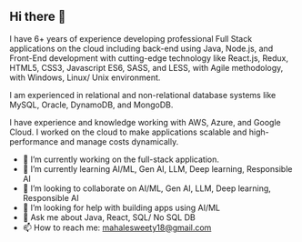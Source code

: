 ## Hi there 👋
 I have 6+ years of experience developing professional Full Stack applications on the cloud including back-end using Java, Node.js, and Front-End development with cutting-edge technology like React.js, Redux, HTML5, CSS3, Javascript ES6, SASS, and LESS, with Agile methodology, with Windows, Linux/ Unix environment.

 I am experienced in relational and non-relational database systems like MySQL, Oracle, DynamoDB, and MongoDB. 

I have experience and knowledge working with AWS, Azure, and Google Cloud. I worked on the cloud to make applications scalable and high-performance and manage costs dynamically.

- 🔭 I’m currently working on the full-stack application.
- 🌱 I’m currently learning AI/ML, Gen AI, LLM, Deep learning, Responsible AI
- 👯 I’m looking to collaborate on AI/ML, Gen AI, LLM, Deep learning, Responsible AI
- 🤔 I’m looking for help with building apps using AI/ML
- 💬 Ask me about Java, React, SQL/ No SQL DB
- 📫 How to reach me: mahalesweety18@gmail.com


